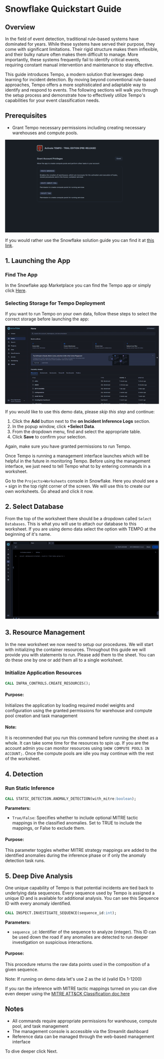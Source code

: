 # Snowflake Quickstart Guide

## Overview
In the field of event detection, traditional rule-based systems have dominated for years. While these systems have served their purpose, they come with significant limitations. Their rigid structure makes them inflexible, and their bulky nature often makes them difficult to manage. More importantly, these systems frequently fail to identify critical events, requiring constant manual intervention and maintenance to stay effective.

This guide introduces Tempo, a modern solution that leverages deep learning for incident detection. By moving beyond conventional rule-based approaches, Tempo offers a more sophisticated and adaptable way to identify and respond to events. The following sections will walk you through the setup process and demonstrate how to effectively utilize Tempo's capabilities for your event classification needs.

## Prerequisites
- Grant Tempo necessary permissions including creating necessary warehouses and compute pools.

![permissions page](assets/tempo_permissions.png)

If you would rather use the Snowflake solution guide you can find it at [this link](https://quickstarts.snowflake.com/guide/getting_started_with_tempo_and_snowflake/index.html#0). 

## 1. Launching the App

### Find The App
In the Snowflake app Marketplace you can find the Tempo app or simply click [Here](https://app.snowflake.com/marketplace/listing/GZTYZOYXHP3/deeptempo-cybersecurity-tempo).  

### Selecting Storage for Tempo Deployment  

If you want to run Tempo on your own data, follow these steps to select the correct storage before launching the app:  

![reference page](./assets/reference_navi.gif)

If you would like to use this demo data, please *skip this step* and continue: 

1. Click the **Add** button next to the **on Incident Inference Logs** section.  
2. In the popup window, click **+Select Data**.  
3. From the dropdown menu, find and select the appropriate table.  
4. Click **Save** to confirm your selection.  

Again, make sure you have granted permissions to run Tempo.

Once Tempo is running a management interface launches which will be helpful in the future in monitoring Tempo.  Before using the management interface, we just need to tell Tempo what to by entering commands in a worksheet. 

Go to the `Projects>Worksheets` console in Snowflake. Here you should see a `+` sign in the top right corner of the screen.  We will use this to create our own worksheets. Go ahead and click it now. 

## 2. Select Database

From the top of the worksheet there should be a dropdown called `Select Databases`.  This is what you will use to attach our database to this worksheet.  If you are using demo data select the option with TEMPO at the beginning of it's name.

![database_selection](assets/database_selection.gif)

## 3. Resource Management

In the new worksheet we now need to setup our procedures. We will start with initializing the container resources. Throughout this guide we will provide you with statements to run.  Please add them to the sheet. You can do these one by one or add them all to a single worksheet.

### Initialize Application Resources
```sql
CALL INFRA_CONTROLS.CREATE_RESOURCES();
```
#### Purpose: 
Initializes the application by loading required model weights and configuration using the granted permissions for warehouse and compute pool creation and task management

#### Note:
It is recommended that you run this command before running the sheet as a whole.  It can take some time for the resources to spin up.  If you are the account admin you can monitor resources using `SHOW COMPUTE POOLS IN ACCOUNT;`. Once the compute pools are idle you may continue with the rest of the worksheet.

## 4. Detection

### Run Static Inference
```sql
CALL STATIC_DETECTION.ANOMALY_DETECTION(with_mitre:boolean);
```

**Parameters:**
- `True/False`: Specifies whether to include optional MITRE tactic mappings in the classified anomalies. Set to TRUE to include the mappings, or False to exclude them.
#### Purpose: 
This parameter toggles whether MITRE strategy mappings are added to the identified anomalies during the inference phase or if only the anomaly detection task runs. 

## 5. Deep Dive Analysis

One unique capability of Tempo is that potential incidents are tied back to underlying data sequences.  Every sequence used by Tempo is assigned a unique ID and is available for additional analysis.  You can see this Sequence ID with every anomaly identified.

```sql
CALL INSPECT.INVESTIGATE_SEQUENCE(sequence_id:int);
```
**Parameters:**
- `sequence_id`: Identifier of the sequence to analyze (integer). This ID can be used down the road if any anomalies are detected to run deeper investigation on suspicious interactions. 
#### Purpose: 
This procedure returns the raw data points used in the composition of a given sequence.

Note: If running on demo data let's use 2 as the id (valid IDs 1-1200)

If you ran the inference with MITRE tactic mappings turned on you can dive even deeper using the [MITRE ATT&CK Classification doc here](/docs/mitreclass.md)

## Notes
- All commands require appropriate permissions for warehouse, compute pool, and task management
- The management console is accessible via the Streamlit dashboard
- Reference data can be managed through the web-based management interface


To dive deeper click Next.